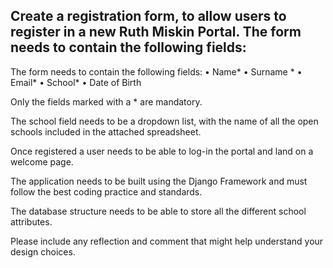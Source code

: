 <h2>Create a registration form, to allow users to register in a new Ruth Miskin Portal.
The form needs to contain the following fields:</h2>

The form needs to contain the following fields:
•	Name*
•	Surname *
•	Email*
•	School*
•	Date of Birth

Only the fields marked with a * are mandatory.

The school field needs to be a dropdown list, with the name of all the open schools included in the attached spreadsheet. 

Once registered a user needs to be able to log-in the portal and land on a welcome page. 

The application needs to be built using the Django Framework and must follow the best coding practice and standards.

The database structure needs to be able to store all the different school attributes.

Please include any reflection and comment that might help understand your design choices.
